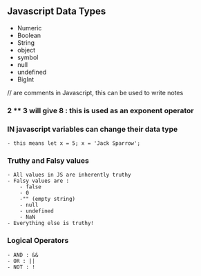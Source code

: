 ## Javascript Data Types

- Numeric
- Boolean
- String
- object
- symbol
- null
- undefined
- BigInt

// are comments in Javascript, this can be used to write notes

### 2 \*\* 3 will give 8 : this is used as an exponent operator

### IN javascript variables can change their data type

    - this means let x = 5; x = 'Jack Sparrow';

### Truthy and Falsy values

    - All values in JS are inherently truthy
    - Falsy values are :
        - false
        - 0
        -"" (empty string)
        - null
        - undefined
        - NaN
    - Everything else is truthy!

### Logical Operators

    - AND : &&
    - OR : ||
    - NOT : !
